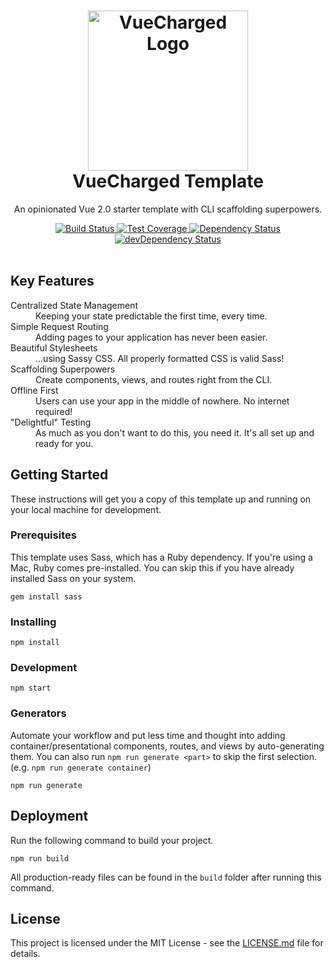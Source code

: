 <h1 align="center">
  <img src="https://raw.githubusercontent.com/mrboomer/vuecharged-template/master/src/components/container/ExampleContainer/images/VueChargedLogo.png" alt="VueCharged Logo" width="256" />
  <br />
  VueCharged Template
  <br />
</h1>

<p align="center">
  An opinionated Vue 2.0 starter template with CLI scaffolding superpowers.
</p>

<div align="center">
  <!-- Build Status -->
  <a href="https://travis-ci.org/mrboomer/vuecharged-template">
    <img src="https://img.shields.io/travis/mrboomer/vuecharged-template/master.svg" alt="Build Status" />
  </a>
  <!-- Test Coverage -->
  <a href="https://coveralls.io/github/mrboomer/vuecharged-template?branch=master">
    <img src="https://img.shields.io/coveralls/github/mrboomer/vuecharged-template/master.svg" alt="Test Coverage" />
  </a>
  <!-- Dependency Status -->
  <a href="https://david-dm.org/mrboomer/vuecharged-template">
    <img src="https://img.shields.io/david/mrboomer/vuecharged-template.svg" alt="Dependency Status" />
  </a>
  <!-- devDependency Status -->
  <a href="https://david-dm.org/mrboomer/vuecharged-template?type=dev">
    <img src="https://img.shields.io/david/dev/mrboomer/vuecharged-template.svg" alt="devDependency Status" />
  </a>
</div>

<br />

## Key Features

<dl>
  <dt>Centralized State Management</dt>
  <dd>Keeping your state predictable the first time, every time.</dd>

  <dt>Simple Request Routing</dt>
  <dd>Adding pages to your application has never been easier.</dd>

  <dt>Beautiful Stylesheets</dt>
  <dd>...using Sassy CSS. All properly formatted CSS is valid Sass!</dd>

  <dt>Scaffolding Superpowers</dt>
  <dd>Create components, views, and routes right from the CLI.</dd>

  <dt>Offline First</dt>
  <dd>Users can use your app in the middle of nowhere. No internet required!</dd>

  <dt>"Delightful" Testing</dt>
  <dd>As much as you don't want to do this, you need it. It's all set up and ready for you.</dd>
</dl>


## Getting Started

These instructions will get you a copy of this template up and running on your local machine for development.

### Prerequisites

This template uses Sass, which has a Ruby dependency. If you're using a Mac, Ruby comes pre-installed. You can skip this if you have already installed Sass on your system.

```
gem install sass
```

### Installing

```
npm install
```

### Development

```
npm start
```

### Generators
Automate your workflow and put less time and thought into adding container/presentational components, routes, and views by auto-generating them. You can also run `npm run generate <part>` to skip the first selection. (e.g. `npm run generate container`)

```
npm run generate
```

## Deployment

Run the following command to build your project.

```
npm run build
```

All production-ready files can be found in the `build` folder after running this command.

## License

This project is licensed under the MIT License - see the [LICENSE.md](LICENSE.md) file for details.
